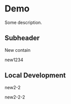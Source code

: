 # Demo

Some description.

## Subheader

New contain

new1234

## Local Development

new2-2

new2-2-2